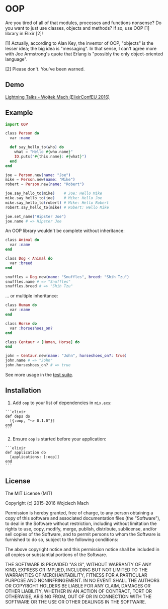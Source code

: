 # OOP

Are you tired of all of that modules, processes and functions nonsense? Do you want to just use classes, objects and methods? If so, use OOP [1] library in Elixir [2]!

[1] Actually, according to Alan Key, the inventor of OOP, "objects" is the lesser idea; the big idea is "messaging". In that sense, I can't agree more with Joe Armstrong's quote that Erlang is "possibly the only object-oriented language".

[2] Please don't. You've been warned.

## Demo

[Lightning Talks - Wojtek Mach (ElixirConfEU 2016)](https://www.youtube.com/watch?v=5EtV2JUU0Z4)

## Example

```elixir
import OOP

class Person do
  var :name

  def say_hello_to(who) do
    what = "Hello #{who.name}"
    IO.puts("#{this.name}: #{what}")
  end
end

joe = Person.new(name: "Joe")
mike = Person.new(name: "Mike")
robert = Person.new(name: "Robert")

joe.say_hello_to(mike)    # Joe: Hello Mike
mike.say_hello_to(joe)    # Mike: Hello Joe
mike.say_hello_to(robert) # Mike: Hello Robert
robert.say_hello_to(mike) # Robert: Hello Mike

joe.set_name("Hipster Joe")
joe.name # => Hipster Joe
```

An OOP library wouldn't be complete without inheritance:

```elixir
class Animal do
  var :name
end

class Dog < Animal do
  var :breed
end

snuffles = Dog.new(name: "Snuffles", breed: "Shih Tzu")
snuffles.name # => "Snuffles"
snuffles.breed # => "Shih Tzu"
```

... or multiple inheritance:

```elixir
class Human do
  var :name
end

class Horse do
  var :horseshoes_on?
end

class Centaur < [Human, Horse] do
end

john = Centaur.new(name: "John", horseshoes_on?: true)
john.name # => "John"
john.horseshoes_on? # => true
```

See more usage in the [test suite](test/oop_test.exs).

## Installation

  1. Add `oop` to your list of dependencies in `mix.exs`:

    ```elixir
    def deps do
      [{:oop, "~> 0.1.0"}]
    end
    ```

  2. Ensure `oop` is started before your application:

    ```elixir
    def application do
      [applications: [:oop]]
    end
    ```

## License

The MIT License (MIT)

Copyright (c) 2015-2016 Wojciech Mach

Permission is hereby granted, free of charge, to any person obtaining a copy of this software and associated documentation files (the "Software"), to deal in the Software without restriction, including without limitation the rights to use, copy, modify, merge, publish, distribute, sublicense, and/or sell copies of the Software, and to permit persons to whom the Software is furnished to do so, subject to the following conditions:

The above copyright notice and this permission notice shall be included in all copies or substantial portions of the Software.

THE SOFTWARE IS PROVIDED "AS IS", WITHOUT WARRANTY OF ANY KIND, EXPRESS OR IMPLIED, INCLUDING BUT NOT LIMITED TO THE WARRANTIES OF MERCHANTABILITY, FITNESS FOR A PARTICULAR PURPOSE AND NONINFRINGEMENT. IN NO EVENT SHALL THE AUTHORS OR COPYRIGHT HOLDERS BE LIABLE FOR ANY CLAIM, DAMAGES OR OTHER LIABILITY, WHETHER IN AN ACTION OF CONTRACT, TORT OR OTHERWISE, ARISING FROM, OUT OF OR IN CONNECTION WITH THE SOFTWARE OR THE USE OR OTHER DEALINGS IN THE SOFTWARE.
